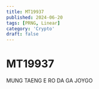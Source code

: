 ```yaml
---
title: MT19937
published: 2024-06-20
tags: [PRNG, Linear]
category: 'Crypto'
draft: false
---
```


# MT19937
MUNG TAENG E RO DA GA JOYGO